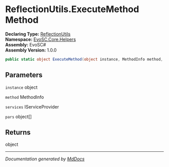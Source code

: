 ﻿<!--  
  <auto-generated>   
    The contents of this file were generated by a tool.  
    Changes to this file may be list if the file is regenerated  
  </auto-generated>   
-->

# ReflectionUtils.ExecuteMethod Method

**Declaring Type:** [ReflectionUtils](../index.md)  
**Namespace:** [EvoSC.Core.Helpers](../../index.md)  
**Assembly:** EvoSC\#  
**Assembly Version:** 1.0.0

```csharp
public static object ExecuteMethod(object instance, MethodInfo method, IServiceProvider services, params object[] pars);
```

## Parameters

`instance`  object

`method`  MethodInfo

`services`  IServiceProvider

`pars`  object\[\]

## Returns

object

___

*Documentation generated by [MdDocs](https://github.com/ap0llo/mddocs)*
